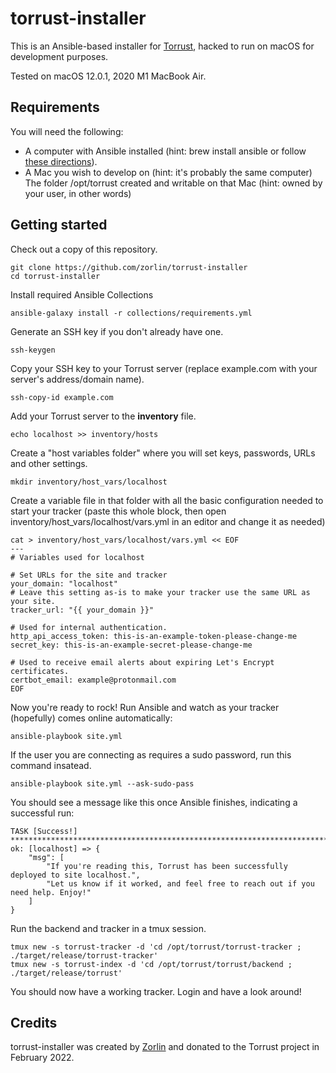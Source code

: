 # torrust-installer
This is an Ansible-based installer for [Torrust](https://github.com/torrust/torrust), hacked to run on macOS for development purposes.

Tested on macOS 12.0.1, 2020 M1 MacBook Air.

## Requirements

You will need the following:

* A computer with Ansible installed (hint: brew install ansible or follow [these directions](https://docs.ansible.com/ansible/latest/installation_guide/intro_installation.html#installing-ansible-on-specific-operating-systems)).
* A Mac you wish to develop on (hint: it's probably the same computer)
  The folder /opt/torrust created and writable on that Mac (hint: owned by your user, in other words)

## Getting started

Check out a copy of this repository.

```
git clone https://github.com/zorlin/torrust-installer
cd torrust-installer
```

Install required Ansible Collections

```
ansible-galaxy install -r collections/requirements.yml
```

Generate an SSH key if you don't already have one.

```
ssh-keygen
```

Copy your SSH key to your Torrust server (replace example.com with your server's address/domain name).

```
ssh-copy-id example.com
```

Add your Torrust server to the **inventory** file.

```
echo localhost >> inventory/hosts
```

Create a "host variables folder" where you will set keys, passwords, URLs and other settings.

```
mkdir inventory/host_vars/localhost
```

Create a variable file in that folder with all the basic configuration needed to start your tracker (paste this whole block, then open inventory/host_vars/localhost/vars.yml in an editor and change it as needed)

```
cat > inventory/host_vars/localhost/vars.yml << EOF
---
# Variables used for localhost

# Set URLs for the site and tracker
your_domain: "localhost"
# Leave this setting as-is to make your tracker use the same URL as your site.
tracker_url: "{{ your_domain }}"

# Used for internal authentication.
http_api_access_token: this-is-an-example-token-please-change-me
secret_key: this-is-an-example-secret-please-change-me

# Used to receive email alerts about expiring Let's Encrypt certificates.
certbot_email: example@protonmail.com
EOF
```

Now you're ready to rock! Run Ansible and watch as your tracker (hopefully) comes online automatically:

```
ansible-playbook site.yml
```

If the user you are connecting as requires a sudo password, run this command insatead.

```
ansible-playbook site.yml --ask-sudo-pass
```

You should see a message like this once Ansible finishes, indicating a successful run:

```
TASK [Success!] **********************************************************************************************
ok: [localhost] => {
    "msg": [
        "If you're reading this, Torrust has been successfully deployed to site localhost.",
        "Let us know if it worked, and feel free to reach out if you need help. Enjoy!"
    ]
}
```

Run the backend and tracker in a tmux session.
```
tmux new -s torrust-tracker -d 'cd /opt/torrust/torrust-tracker ; ./target/release/torrust-tracker'
tmux new -s torrust-index -d 'cd /opt/torrust/torrust/backend ; ./target/release/torrust'
```

You should now have a working tracker. Login and have a look around!

## Credits

torrust-installer was created by [Zorlin](https://github.com/zorlin/) and donated to the Torrust project in February 2022.
